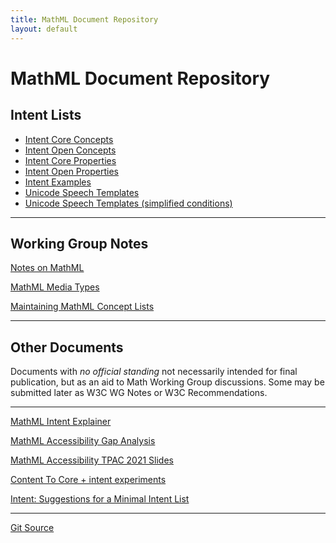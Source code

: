```yaml
---
title: MathML Document Repository
layout: default
---
```


# MathML Document Repository

## Intent Lists

* [Intent Core Concepts](intent-core-concepts/)
* [Intent Open Concepts](intent-open-concepts/)
* [Intent Core Properties](intent-core-properties/)
* [Intent Open Properties](intent-open-properties/)
* [Intent Examples](intent-examples/)
* [Unicode Speech Templates](unicode-speech/)
* [Unicode Speech Templates (simplified conditions)](unicode-speech/index2)

----

## Working Group Notes


[Notes on MathML](notes-on-mathml)

[MathML Media Types](mathml-media-types)

[Maintaining MathML Concept Lists](concept-lists)

----

## Other Documents

Documents with _no official standing_ not necessarily
intended for final publication, but as an aid to Math Working Group
discussions. Some may be submitted later as W3C WG Notes or W3C Recommendations.

----


[MathML Intent Explainer](intent-explainer)

[MathML Accessibility Gap Analysis](gap-analysis)

[MathML Accessibility TPAC 2021 Slides](TPAC-2021/index.html)

[Content To Core + intent experiments](ctopintent)

[Intent: Suggestions for a Minimal Intent List](minimal-intent-core)

----




[Git Source](https://github.com/w3c/mathml-docs/)



